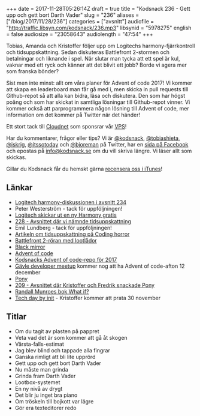 +++
date = 2017-11-28T05:26:14Z
draft = true
title = "Kodsnack 236 - Gett upp och gett bort Darth Vader"
slug = "236"
aliases = ["/blog/2017/11/28/236"]
categories = ["avsnitt"]
audiofile = "http://traffic.libsyn.com/kodsnack/236.mp3"
libsynid = "5978275"
english = false
audiosize = "23058643"
audiolength = "47:54"
+++

Tobias, Amanda och Kristoffer följer upp om Logitechs harmony-fjärrkontroll och tidsuppskattning. Sedan diskuteras Battlefront 2-stormen och betalningar och liknande i spel. När slutar man tycka att ett spel är kul, vaknar med ett ryck och känner att det blivit ett jobb? Borde vi agera mer som franska bönder?

Sist men inte minst: allt om våra planer för Advent of code 2017! Vi kommer att skapa en leaderboard man får gå med i, men skicka in pull requests till Github-repot så att alla kan bidra, läsa och diskutera. Den som har högst poäng och som har skickat in samtliga lösningar till Github-repot vinner. Vi kommer också att parprogrammera någon lösning till Advent of code, mer information om det kommer på Twitter när det händer!

Ett stort tack till [Cloudnet](http://www.cloudnet.se) som sponsrar vår [VPS](http://en.wikipedia.org/wiki/Virtual_private_server)!

Har du kommentarer, frågor eller tips? Vi är [@kodsnack](https://www.twitter.com/kodsnack), [@tobiashieta](https://www.twitter.com/tobiashieta), [@iskrig](https://www.twitter.com/iskrig), [@itssotoday](https://twitter.com/itssotoday) och [@bjoreman](https://www.twitter.com/bjoreman) på Twitter, har en [sida på Facebook](https://www.facebook.com/kodsnack) och epostas på [info@kodsnack.se](mailto:info@kodsnack.se) om du vill skriva längre. Vi läser allt som skickas.

Gillar du Kodsnack får du hemskt gärna [recensera oss i iTunes](http://itunes.apple.com/se/podcast/kodsnack/id561631498?l=en)!

## Länkar ##
* [Logitech harmony-diskussionen i avsnitt 234](http://kodsnack.se/234/)
* Peter Westerström - tack för uppföljningen!
* [Logitech skickar ut en ny Harmony gratis](https://www.theverge.com/circuitbreaker/2017/11/9/16629906/logitech-free-harmony-hub-upgrade-link-owners)
* [228 - Avsnittet där vi nämnde tidsuppskattning](http://kodsnack.se/228/)
* Emil Lundberg - tack för uppföljningen!
* [Artikeln om tidsuppskattning på Coding horror](https://blog.codinghorror.com/how-good-an-estimator-are-you/)
* [Battlefront 2-röran med lootlådor](https://www.polygon.com/2017/11/17/16670758/star-wars-battlefront-2-issues-disney-ea)
* [Black mirror](https://en.wikipedia.org/wiki/Black_Mirror)
* [Advent of code](http://adventofcode.com/)
* [Kodsnacks Advent of code-repo för 2017](https://github.com/kodsnack/advent_of_code_2017)
* [Gävle developer meetup](https://www.meetup.com/preview/Gavle-Developer-Meetup) kommer nog att ha Advent of code-afton 12 december
* [Pony](https://www.ponylang.org/)
* [209 - Avsnittet där Kristoffer och Fredrik snackade Pony](http://kodsnack.se/209/)
* [Randall Munroes bok What if?](https://whatif.xkcd.com/book/)
* [Tech day by init](http://tdbi.se/) - Kristoffer kommer att prata 30 november

## Titlar ##
* Om du tagit av plasten på pappret
* Veta vad det är som kommer att gå åt skogen
* Värsta-falls-estimat
* Jag blev blind och tappade alla fingrar
* Ganska rimligt att bli lite upprörd
* Gett upp och gett bort Darth Vader
* Nu måste man grinda
* Grinda fram Darth Vader
* Lootbox-systemet
* En ny nivå av drygt
* Det blir ju inget bra piano
* Om tröskeln till bojkott var lägre
* Gör era texteditorer redo
